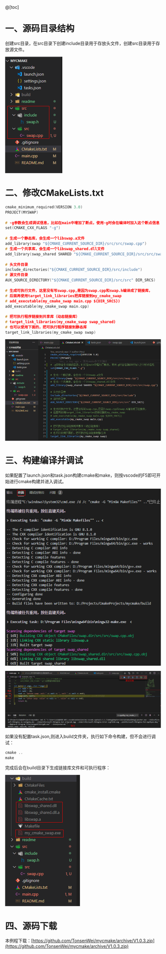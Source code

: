 @[toc]

# 一、源码目录结构

创建src目录，在src目录下创建include目录用于存放头文件，创建src目录用于存放源文件。

![目录结构](./readme/../images/V103/01_dirs.png)


# 二、修改CMakeLists.txt

```c
cmake_minimum_required(VERSION 3.0)
PROJECT(MYSWAP)

# -g参数会生成调试信息，比如在main中增加了断点，使用-g时会在编译时加入这个断点信息
set(CMAKE_CXX_FLAGS "-g")

# 生成一个静态库，会生成一个libswap.a文件
add_library(swap "${CMAKE_CURRENT_SOURCE_DIR}/src/src/swap.cpp")
# 生成一个共享库，会生成一个libswap_shared.dll文件
add_library(swap_shared SHARED "${CMAKE_CURRENT_SOURCE_DIR}/src/src/swap.cpp")

# 头文件目录
include_directories("${CMAKE_CURRENT_SOURCE_DIR}/src/include")
# 源文件目录
AUX_SOURCE_DIRECTORY("${CMAKE_CURRENT_SOURCE_DIR}/src/src" DIR_SRCS)

# 生成可执行文件，这里没有写swap.cpp,是因为swap.cpp和swap.h编译成了链接库，
# 后面再使用target_link_libraries把库链接到my_cmake_swap
# add_executable(my_cmake_swap main.cpp ${DIR_SRCS})
add_executable(my_cmake_swap main.cpp)

# 把可执行程序链接到共享库（动态链接库）
# target_link_libraries(my_cmake_swap swap_shared)
# 也可以使用下面的，把可执行程序链接到静态库
target_link_libraries(my_cmake_swap swap)
```

![CMakeLists.txt修改](images/V103/02_cmakelist.png)


# 三、构建编译并调试

如果配置了launch.json和task.json构建cmake和make，则按vscode的F5即可开始进行cmake构建并进入调试。

![F5cmake_and_make](images/V103/03_cmake_make.png)



![debug](images/V103/04_debug.png)


如果没有配置task.json,则进入build文件夹，执行如下命令构建，但不会进行调试：

```c
cmake ..
make 
```

完成后会在build目录下生成链接库文件和可执行程序：

![libs](images/V103/05_libs.png)


# 四、源码下载

本例程下载：[https://github.com/TonsenWei/mycmake/archive/V1.0.3.zip](https://github.com/TonsenWei/mycmake/archive/V1.0.3.zip)